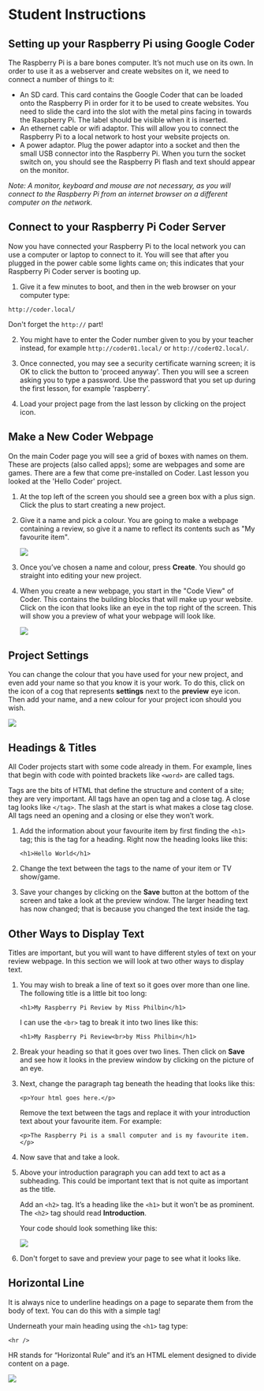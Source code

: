 # Student Instructions

## Setting up your Raspberry Pi using Google Coder

The Raspberry Pi is a bare bones computer. It’s not much use on its own. In order to use it as a webserver and create websites on it, we need to connect a number of things to it:

- An SD card. This card contains the Google Coder that can be loaded onto the Raspberry Pi in order for it to be used to create websites. You need to slide the card into the slot with the metal pins facing in towards the Raspberry Pi. The label should be visible when it is inserted.
- An ethernet cable or wifi adaptor. This will allow you to connect the Raspberry Pi to a local network to host your website projects on.
- A power adaptor. Plug the power adaptor into a socket and then the small USB connector into the Raspberry Pi. When you turn the socket switch on, you should see the Raspberry Pi flash and text should appear on the monitor.

*Note: A monitor, keyboard and mouse are not necessary, as you will connect to the Raspberry Pi from an internet browser on a different computer on the network.*

## Connect to your Raspberry Pi Coder Server

Now you have connected your Raspberry Pi to the local network you can use a computer or laptop to connect to it. You will see that after you plugged in the power cable some lights came on; this indicates that your Raspberry Pi Coder server is booting up. 

1. Give it a few minutes to boot, and then in the web browser on your computer type:

  ```
  http://coder.local/
  ```
  Don't forget the `http://` part!

2. You might have to enter the Coder number given to you by your teacher instead, for example `http://coder01.local/` or `http://coder02.local/`.  

3. Once connected, you may see a security certificate warning screen; it is OK to click the button to 'proceed anyway'. Then you will see a screen asking you to type a password. Use the password that you set up during the first lesson, for example 'raspberry'.

4. Load your project page from the last lesson by clicking on the project icon.

## Make a New Coder Webpage

On the main Coder page you will see a grid of boxes with names on them. These are projects (also called apps); some are webpages and some are games. There are a few that come pre-installed on Coder. Last lesson you looked at the 'Hello Coder' project.

1. At the top left of the screen you should see a green box with a plus sign. Click the plus to start creating a new project.

2. Give it a name and pick a colour. You are going to make a webpage containing a review, so give it a name to reflect its contents such as "My favourite item".

	![](new-project.png)

3. Once you’ve chosen a name and colour, press **Create**. You should go straight into editing your new project.

4. When you create a new webpage, you start in the "Code View" of Coder. This contains the building blocks that will make up your website. Click on the icon that looks like an eye in the top right of the screen. This will show you a preview of what your webpage will look like.

	![](new-page.png)
	
## Project Settings

You can change the colour that you have used for your new project, and even add your name so that you know it is your work. To do this, click on the icon of a cog that represents **settings** next to the **preview** eye icon. Then add your name, and a new colour for your project icon should you wish.

![](project-settings.png)

## Headings & Titles

All Coder projects start with some code already in them. For example, lines that begin with code with pointed brackets like `<word>` are called tags.

Tags are the bits of HTML that define the structure and content of a site; they are very important. All tags have an open tag and a close tag. A close tag looks like `</tag>`. The slash at the start is what makes a close tag close. All tags need an opening and a closing or else they won’t work.

1. Add the information about your favourite item by first finding the `<h1>` tag; this is the tag for a heading. Right now the heading looks like this:

	`<h1>Hello World</h1>`

2. Change the text between the tags to the name of your item or TV show/game.

3. Save your changes by clicking on the **Save** button at the bottom of the screen and take a look at the preview window. The larger heading text has now changed; that is because you changed the text inside the tag. 


## Other Ways to Display Text

Titles are important, but you will want to have different styles of text on your review webpage. In this section we will look at two other ways to display text.

1. You may wish to break a line of text so it goes over more than one line. The following title is a little bit too long:

	`<h1>My Raspberry Pi Review by Miss Philbin</h1>`

	I can use the `<br>` tag to break it into two lines like this:

	`<h1>My Raspberry Pi Review<br>by Miss Philbin</h1>`

2. Break your heading so that it goes over two lines. Then click on **Save** and see how it looks in the preview window by clicking on the picture of an eye.

3. Next, change the paragraph tag beneath the heading that looks like this:

	`<p>Your html goes here.</p>`

	Remove the text between the tags and replace it with your introduction text about your favourite item. For example:

	`<p>The Raspberry Pi is a small computer and is my favourite item. </p>`
	
4. Now save that and take a look. 

5. Above your introduction paragraph you can add text to act as a subheading. This could be important text that is not quite as important as the title.

	Add an `<h2>` tag. It’s a heading like the `<h1>` but it won’t be as prominent. The `<h2>` tag should read **Introduction**.

	Your code should look something like this:

	![](text.png)

6. Don't forget to save and preview your page to see what it looks like.

## Horizontal Line

It is always nice to underline headings on a page to separate them from the body of text. You can do this with a simple tag!

Underneath your main heading using the `<h1>` tag type: 

`<hr />`

HR stands for “Horizontal Rule” and it’s an HTML element designed to divide content on a page.

![](final.png)
